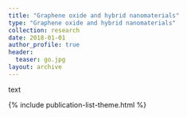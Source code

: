 ```yaml
---
title: "Graphene oxide and hybrid nanomaterials"
type: "Graphene oxide and hybrid nanomaterials"
collection: research
date: 2018-01-01
author_profile: true
header:
  teaser: go.jpg
layout: archive
---
```


text

{% include publication-list-theme.html %}
